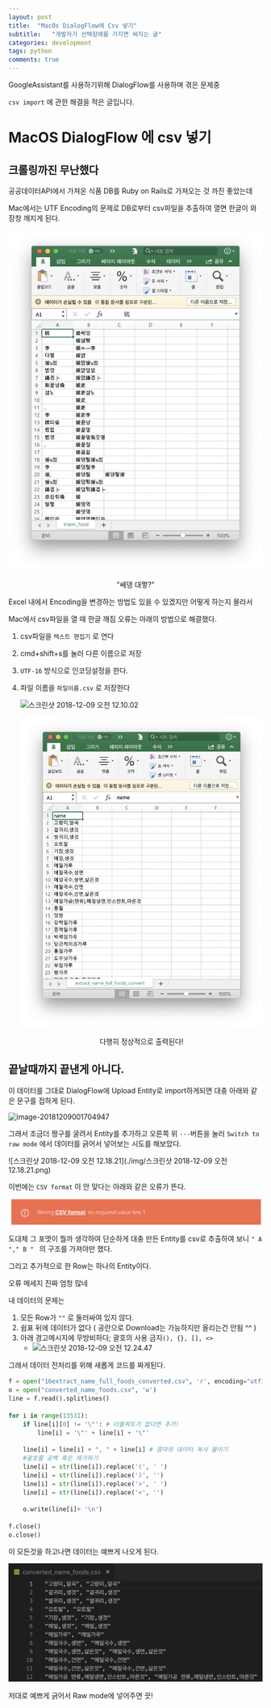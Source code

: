 ```yaml
---
layout: post
title:  "MacOs DialogFlow에 Csv 넣기"
subtitle:   "개발자가 선택장애를 가지면 써지는 글"
categories: development
tags: python
comments: true
---
```


GoogleAssistant를 사용하기위해 DialogFlow를 사용하며 겪은 문제중 

`csv import` 에 관한 해결을 적은 글입니다.



# MacOS DialogFlow 에 csv 넣기
## 크롤링까진 무난했다

공공데이터API에서 가져온 식품 DB를 Ruby on Rails로 가져오는 것 까진 좋았는데

Mac에서는 UTF Encoding의 문제로 DB로부터 csv파일을 추출하여 열면 한글이 와장창 깨지게 된다.

![image-20181209001235334](./img/image-20181209001235334.png)

<center>"쎄뎅 대쩧?"</center>



Excel 내에서 Encoding을 변경하는 방법도 있을 수 있겠지만 어떻게 하는지 몰라서

Mac에서 csv파일을 열 때 한글 깨짐 오류는 아래의 방법으로 해결했다.

1. csv파일을 `텍스트 편집기` 로 연다

2. cmd+shift+s를 눌러 다른 이름으로 저장

3. `UTF-16` 방식으로 인코딩설정을 한다.

4. 파일 이름을 `파일이름.csv` 로 저장한다

   ![스크린샷 2018-12-09 오전 12.10.02](./img/%E1%84%89%E1%85%B3%E1%84%8F%E1%85%B3%E1%84%85%E1%85%B5%E1%86%AB%E1%84%89%E1%85%A3%E1%86%BA%202018-12-09%20%E1%84%8B%E1%85%A9%E1%84%8C%E1%85%A5%E1%86%AB%2012.10.02.png)

   ![image-20181209001421956](./img/image-20181209001421956.png)

   <center>다행히 정상적으로 출력된다!</center>



## 끝날때까지 끝낸게 아니다.

이 데이터를 그대로 DialogFlow에 Upload Entity로 import하게되면 대충 아래와 같은 문구를 접하게 된다.

![image-20181209001704947](./img/image-20181209001704947.png)

그래서 조금더 짱구를 굴려서 Entity를 추가하고 오른쪽 위 `···`버튼을 눌러 `Switch to raw mode` 에서 데이터를 긁어서 넣어보는 시도를 해보았다.

![스크린샷 2018-12-09 오전 12.18.21](./img/스크린샷 2018-12-09 오전 12.18.21.png)

이번에는 `CSV format` 이 안 맞다는 아래와 같은 오류가 뜬다.

![image-20181209002016894](./img/image-20181209002016894.png)

도대체 그 포맷이 뭘까 생각하여 단순하게 대충 만든 Entity를 csv로 추출하여 보니 `" A "," B " ` 의 구조를 가져야만 했다.

그리고 추가적으로 한 Row는 하나의 Entity이다.

오류 메세지 진짜 엄청 많네

내 데이터의 문제는 

1. 모든 Row가 `""` 로 둘러싸여 있지 않다.
2. 쉼표 뒤에 데이터가 없다 ( 공란으로 Download는 가능하지만 올리는건 안됨 ^^ )
3. 아래 경고메시지에 무방비하다; 괄호의 사용 금지`(), {}, [], <>`
   - ![스크린샷 2018-12-09 오전 12.24.47](./img/%E1%84%89%E1%85%B3%E1%84%8F%E1%85%B3%E1%84%85%E1%85%B5%E1%86%AB%E1%84%89%E1%85%A3%E1%86%BA%202018-12-09%20%E1%84%8B%E1%85%A9%E1%84%8C%E1%85%A5%E1%86%AB%2012.24.47.png)

그래서 데이터 전처리를 위해 새롭게 코드를 짜게된다.

```python
f = open("16extract_name_full_foods_converted.csv", 'r', encoding="utf16", errors='ignore')
o = open("converted_name_foods.csv", 'w')
line = f.read().splitlines()

for i in range(13531):
	if line[i][0] != '\"': # 더블쿼트가 없다면 추가!
		line[i] = '\"' + line[i] + '\"'
	
	line[i] = line[i] + ", " + line[i] # 콤마와 데이터 복사 붙이기
	#괄호를 공백 혹은 제거하기
	line[i] = str(line[i]).replace('(', ' ')
	line[i] = str(line[i]).replace(')', '')
	line[i] = str(line[i]).replace('>', ' ')
	line[i] = str(line[i]).replace('<', '')

	o.write(line[i]+ '\n')

f.close()
o.close()
```

이 모든것을 하고나면 데이터는 예쁘게 나오게 된다.

![image-20181209003431221](./img/image-20181209003431221.png)

저대로 예쁘게 긁어서 Raw mode에 넣어주면 끗!